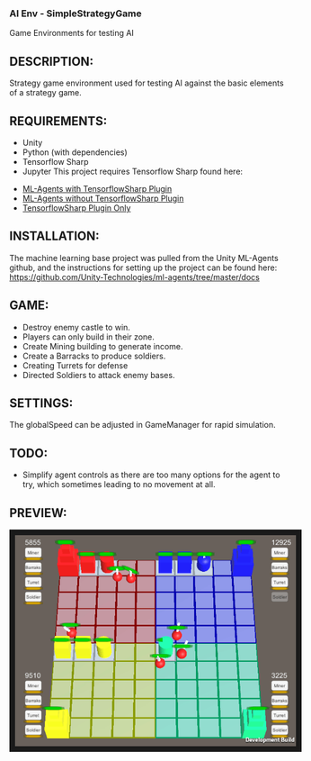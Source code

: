 ### AI Env - SimpleStrategyGame
Game Environments for testing AI

## DESCRIPTION:

Strategy game environment used for testing AI against the basic elements of a strategy game.

## REQUIREMENTS:

- Unity
- Python (with dependencies)
- Tensorflow Sharp
- Jupyter
This project requires Tensorflow Sharp found here:
 * [ML-Agents with TensorflowSharp Plugin](https://s3.amazonaws.com/unity-ml-agents/0.3/ML-AgentsWithPlugin.unitypackage)
 * [ML-Agents without TensorflowSharp Plugin](https://s3.amazonaws.com/unity-ml-agents/0.3/ML-AgentsNoPlugin.unitypackage)
 * [TensorflowSharp Plugin Only](https://s3.amazonaws.com/unity-ml-agents/0.3/TFSharpPlugin.unitypackage)


## INSTALLATION:
The machine learning base project was pulled from the Unity ML-Agents github, and the instructions for setting up the project can be found here:
https://github.com/Unity-Technologies/ml-agents/tree/master/docs

## GAME: 

- Destroy enemy castle to win.
- Players can only build in their zone.
- Create Mining building to generate income.
- Create a Barracks to produce soldiers.
- Creating Turrets for defense 
- Directed Soldiers to attack enemy bases.

## SETTINGS:

The globalSpeed can be adjusted in GameManager for rapid simulation.

## TODO:

- Simplify agent controls as there are too many options for the agent to try, which sometimes leading to no movement at all.

## PREVIEW:
<p align="center">
    <img src="images/2018-04-09_00-37-17.gif" 
        alt="Linux Build Support" 
        width="500" border="10" />
</p>

 
 

